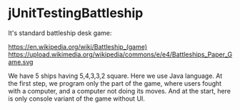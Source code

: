 # jUnitTestingBattleship
It's standard battleship desk game:

  https://en.wikipedia.org/wiki/Battleship_(game)
  https://upload.wikimedia.org/wikipedia/commons/e/e4/Battleships_Paper_Game.svg
  
We have 5 ships having 5,4,3,3,2 square.
Here we use Java language. 
At the first step, we program only the part of the game, where users fought with a computer, and a computer not doing its moves.
And at the start, here is only console variant of the game without UI. 
